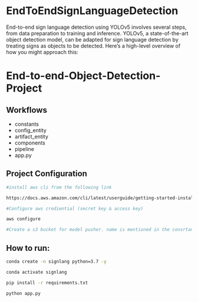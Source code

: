 # EndToEndSignLanguageDetection
End-to-end sign language detection using YOLOv5 involves several steps, from data preparation to training and inference. YOLOv5, a state-of-the-art object detection model, can be adapted for sign language detection by treating signs as objects to be detected. Here’s a high-level overview of how you might approach this:

# End-to-end-Object-Detection-Project


## Workflows

- constants
- config_entity
- artifact_entity
- components
- pipeline
- app.py




## Project Configuration

```bash
#install aws cli from the following link

https://docs.aws.amazon.com/cli/latest/userguide/getting-started-install.html
```

```bash
#Configure aws crediential (secret key & access key)

aws configure
```


```bash
#Create a s3 bucket for model pusher. name is mentioned in the consrtant

```



## How to run:

```bash
conda create -n signlang python=3.7 -y
```

```bash
conda activate signlang
```

```bash
pip install -r requirements.txt
```

```bash
python app.py
```





